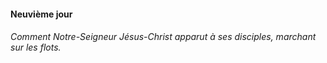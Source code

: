 #### Neuvième jour

###### Comment Notre-Seigneur Jésus-Christ apparut à ses disciples, marchant sur les flots.
